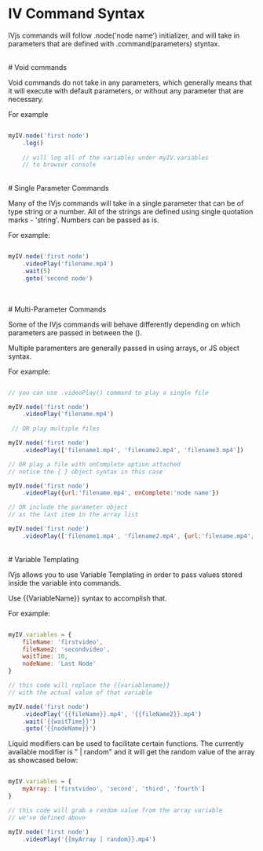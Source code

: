 # IV Command Syntax

IVjs commands will follow .node('node name') initializer, and will take in parameters that are defined with .command(parameters) styntax.
 

<br/>
# Void commands

Void commands do not take in any parameters, which generally means that it will execute with default parameters, or without any parameter that are necessary.



For example

```javascript

myIV.node('first node')
    .log() 
    
    // will log all of the variables under myIV.variables
    // to browser console

```


<br/>
# Single Parameter Commands

Many of the IVjs commands will take in a single parameter that can be of type string or a number.  All of the strings are defined using single quotation marks - 'string'.  Numbers can be passed as is.

For example:

```javascript

myIV.node('first node')
    .videoPlay('filename.mp4')
    .wait(5)
    .goto('second node') 
    

```

<br/>
# Multi-Parameter Commands

Some of the IVjs commands will behave differently depending on which parameters are passed in between the ().

Multiple paramenters are generally passed in using arrays, or JS object syntax.

For example:

```javascript

// you can use .videoPlay() command to play a single file

myIV.node('first node')
    .videoPlay('filename.mp4')
 
 // OR play multiple files

myIV.node('first node')
    .videoPlay(['filename1.mp4', 'filename2.mp4', 'filename3.mp4'])

// OR play a file with onComplete option attached
// notice the { } object syntax in this case

myIV.node('first node')
    .videoPlay({url:'filename.mp4', onComplete:'node name'})

// OR include the parameter object 
// as the last item in the array list

myIV.node('first node')
    .videoPlay(['filename1.mp4', 'filename2.mp4', {url:'filename.mp4', onComplete:'node name'}])

```

<br/>
# Variable Templating

IVjs allows you to use Variable Templating in order to pass values stored inside the variable into commands.

Use {{VariableName}} syntax to accomplish that.

For example:

```javascript

myIV.variables = {
    fileName: 'firstvideo',
    fileName2: 'secondvideo',
    waitTime: 10,
    nodeName: 'Last Node'
}

// this code will replace the {{variablename}} 
// with the actual value of that variable

myIV.node('first node')
    .videoPlay('{{fileName}}.mp4', '{{fileName2}}.mp4')
    .wait('{{waitTime}}')
    .goto('{{nodeName}}')

```

Liquid modifiers can be used to facilitate certain functions.  The currently available modifier is " | random" and it will get the random value of the array as showcased below:

```javascript

myIV.variables = {
    myArray: ['firstvideo', 'second', 'third', 'fourth']
}

// this code will grab a random value from the array variable
// we've defined above

myIV.node('first node')
    .videoPlay('{{myArray | random}}.mp4')

```